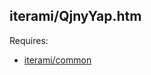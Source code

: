 iterami/QjnyYap.htm
-------------------

Requires:
* [iterami/common](https://github.com/iterami/common)
